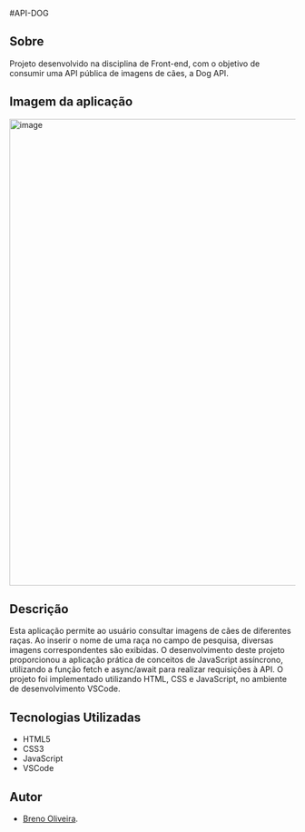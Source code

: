 # A P I - D O G 

## Sobre
Projeto desenvolvido na disciplina de Front-end, com o objetivo de consumir uma API pública de imagens de cães, a Dog API.

## Imagem da aplicação
<img width="1565" height="822" alt="image" src="https://github.com/user-attachments/assets/bf2dbdbf-5c20-43a4-a2ef-92014a22aec0" />

## Descrição
Esta aplicação permite ao usuário consultar imagens de cães de diferentes raças. Ao inserir o nome de uma raça no campo de pesquisa, diversas imagens correspondentes são exibidas.
O desenvolvimento deste projeto proporcionou a aplicação prática de conceitos de JavaScript assíncrono, utilizando a função fetch e async/await para realizar requisições à API.
O projeto foi implementado utilizando HTML, CSS e JavaScript, no ambiente de desenvolvimento VSCode.

## Tecnologias Utilizadas
- HTML5
- CSS3
- JavaScript
- VSCode

## Autor
- [Breno Oliveira](https://www.linkedin.com/in/breno-oliveira-assis-reis-203010351/).
 
 
